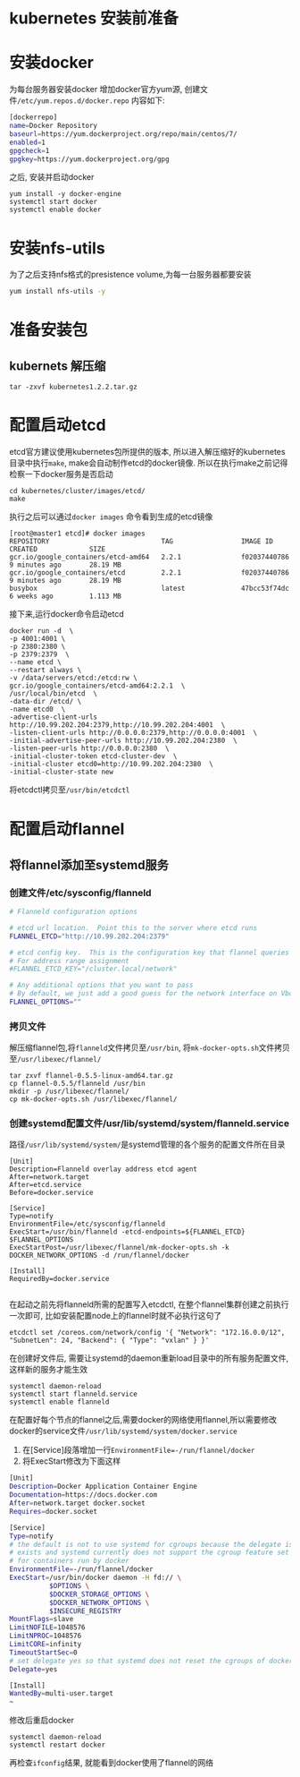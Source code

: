 kubernetes 安装前准备
===================
# 安装docker
为每台服务器安装docker
增加docker官方yum源, 创建文件`/etc/yum.repos.d/docker.repo`  内容如下:

```bash
[dockerrepo]
name=Docker Repository
baseurl=https://yum.dockerproject.org/repo/main/centos/7/
enabled=1
gpgcheck=1
gpgkey=https://yum.dockerproject.org/gpg
```

之后, 安装并启动docker

```
yum install -y docker-engine
systemctl start docker
systemctl enable docker
```
# 安装nfs-utils
为了之后支持nfs格式的presistence volume,为每一台服务器都要安装

```bash
yum install nfs-utils -y
```


# 准备安装包
## kubernets 解压缩
```
tar -zxvf kubernetes1.2.2.tar.gz
```


# 配置启动etcd
etcd官方建议使用kubernetes包所提供的版本, 所以进入解压缩好的kubernetes目录中执行`make`, make会自动制作etcd的docker镜像. 所以在执行make之前记得检察一下docker服务是否启动

```
cd kubernetes/cluster/images/etcd/
make
```
执行之后可以通过`docker images` 命令看到生成的etcd镜像

```
[root@master1 etcd]# docker images
REPOSITORY                            TAG                 IMAGE ID            CREATED             SIZE
gcr.io/google_containers/etcd-amd64   2.2.1               f02037440786        9 minutes ago       28.19 MB
gcr.io/google_containers/etcd         2.2.1               f02037440786        9 minutes ago       28.19 MB
busybox                               latest              47bcc53f74dc        6 weeks ago         1.113 MB
```

接下来,运行docker命令启动etcd

```
docker run -d  \
-p 4001:4001 \
-p 2380:2380 \
-p 2379:2379  \
--name etcd \
--restart always \
-v /data/servers/etcd:/etcd:rw \
gcr.io/google_containers/etcd-amd64:2.2.1  \
/usr/local/bin/etcd  \
-data-dir /etcd/ \
-name etcd0  \
-advertise-client-urls http://10.99.202.204:2379,http://10.99.202.204:4001  \
-listen-client-urls http://0.0.0.0:2379,http://0.0.0.0:4001  \
-initial-advertise-peer-urls http://10.99.202.204:2380  \
-listen-peer-urls http://0.0.0.0:2380  \
-initial-cluster-token etcd-cluster-dev  \
-initial-cluster etcd0=http://10.99.202.204:2380  \
-initial-cluster-state new
```

将etcdctl拷贝至`/usr/bin/etcdctl`

# 配置启动flannel
## 将flannel添加至systemd服务
### 创建文件/etc/sysconfig/flanneld


```bash
# Flanneld configuration options

# etcd url location.  Point this to the server where etcd runs
FLANNEL_ETCD="http://10.99.202.204:2379"

# etcd config key.  This is the configuration key that flannel queries
# For address range assignment
#FLANNEL_ETCD_KEY="/cluster.local/network"

# Any additional options that you want to pass
# By default, we just add a good guess for the network interface on Vbox.  Otherwise, Flannel will probably make the right guess.
FLANNEL_OPTIONS=""
```	

### 拷贝文件
解压缩flannel包,将`flanneld`文件拷贝至`/usr/bin`, 将`mk-docker-opts.sh`文件拷贝至`/usr/libexec/flannel/`

```
tar zxvf flannel-0.5.5-linux-amd64.tar.gz
cp flannel-0.5.5/flanneld /usr/bin
mkdir -p /usr/libexec/flannel/
cp mk-docker-opts.sh /usr/libexec/flannel/
```

### 创建systemd配置文件/usr/lib/systemd/system/flanneld.service

路径`/usr/lib/systemd/system/`是systemd管理的各个服务的配置文件所在目录

```
[Unit]
Description=Flanneld overlay address etcd agent
After=network.target
After=etcd.service
Before=docker.service

[Service]
Type=notify
EnvironmentFile=/etc/sysconfig/flanneld
ExecStart=/usr/bin/flanneld -etcd-endpoints=${FLANNEL_ETCD}  $FLANNEL_OPTIONS
ExecStartPost=/usr/libexec/flannel/mk-docker-opts.sh -k DOCKER_NETWORK_OPTIONS -d /run/flannel/docker

[Install]
RequiredBy=docker.service
                           
```
 
在起动之前先将flanneld所需的配置写入etcdctl, 在整个flannel集群创建之前执行一次即可, 比如安装配置node上的flannel时就不必执行这句了

```
etcdctl set /coreos.com/network/config '{ "Network": "172.16.0.0/12", "SubnetLen": 24, "Backend": { "Type": "vxlan" } }'
```

在创建好文件后, 需要让systemd的daemon重新load目录中的所有服务配置文件, 这样新的服务才能生效

```
systemctl daemon-reload
systemctl start flanneld.service
systemctl enable flanneld
```
在配置好每个节点的flannel之后,需要docker的网络使用flannel,所以需要修改docker的service文件`/usr/lib/systemd/system/docker.service`  
1. 在[Service]段落增加一行`EnvironmentFile=-/run/flannel/docker`
2. 将ExecStart修改为下面这样

```bash
[Unit]
Description=Docker Application Container Engine
Documentation=https://docs.docker.com
After=network.target docker.socket
Requires=docker.socket

[Service]
Type=notify
# the default is not to use systemd for cgroups because the delegate issues still
# exists and systemd currently does not support the cgroup feature set required
# for containers run by docker
EnvironmentFile=-/run/flannel/docker
ExecStart=/usr/bin/docker daemon -H fd:// \
          $OPTIONS \
          $DOCKER_STORAGE_OPTIONS \
          $DOCKER_NETWORK_OPTIONS \
          $INSECURE_REGISTRY
MountFlags=slave
LimitNOFILE=1048576
LimitNPROC=1048576
LimitCORE=infinity
TimeoutStartSec=0
# set delegate yes so that systemd does not reset the cgroups of docker containers
Delegate=yes

[Install]
WantedBy=multi-user.target
~                            
``` 

修改后重启docker

```
systemctl daemon-reload
systemctl restart docker
```
再检查`ifconfig`结果, 就能看到docker使用了flannel的网络
